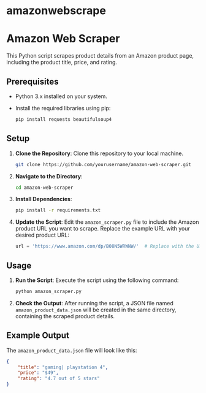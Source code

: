 # amazonwebscrape
# Amazon Web Scraper

This Python script scrapes product details from an Amazon product page, including the product title, price, and rating.

## Prerequisites

- Python 3.x installed on your system.
- Install the required libraries using pip:

    ```bash
    pip install requests beautifulsoup4
    ```

## Setup

1. **Clone the Repository**: Clone this repository to your local machine.

    ```bash
    git clone https://github.com/yourusername/amazon-web-scraper.git
    ```

2. **Navigate to the Directory**:

    ```bash
    cd amazon-web-scraper
    ```

3. **Install Dependencies**:

    ```bash
    pip install -r requirements.txt
    ```

4. **Update the Script**: Edit the `amazon_scraper.py` file to include the Amazon product URL you want to scrape. Replace the example URL with your desired product URL:

    ```python
    url = 'https://www.amazon.com/dp/B08N5WRWNW/'  # Replace with the URL of the product you want to scrape
    ```

## Usage

1. **Run the Script**: Execute the script using the following command:

    ```bash
    python amazon_scraper.py
    ```

2. **Check the Output**: After running the script, a JSON file named `amazon_product_data.json` will be created in the same directory, containing the scraped product details.

## Example Output

The `amazon_product_data.json` file will look like this:

```json
{
    "title": "gaming| playstation 4",
    "price": "$49",
    "rating": "4.7 out of 5 stars"
}
